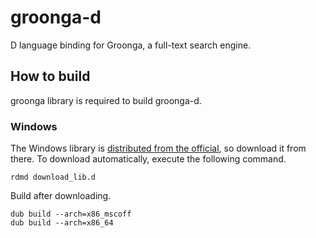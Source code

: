 # groonga-d
D language binding for Groonga, a full-text search engine.

## How to build
groonga library is required to build groonga-d.

### Windows
The Windows library is [distributed from the official](https://packages.groonga.org/windows/groonga/), so download it from there.
To download automatically, execute the following command.

```
rdmd download_lib.d
```

Build after downloading.

```
dub build --arch=x86_mscoff
dub build --arch=x86_64
```
